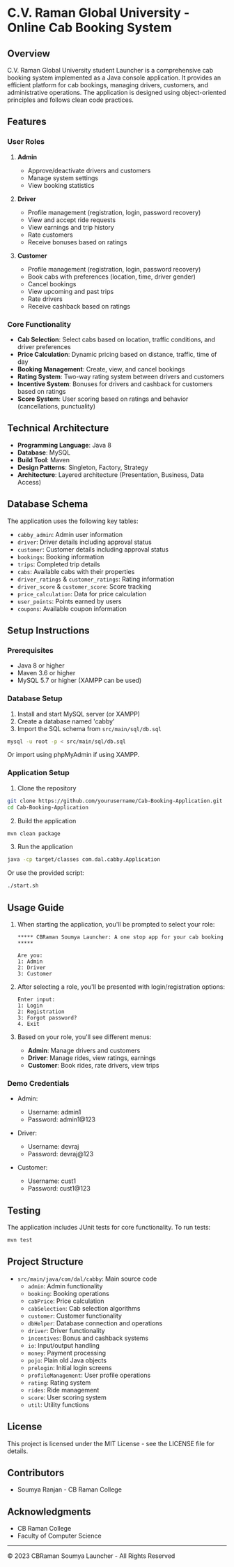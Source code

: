 # C.V. Raman Global University - Online Cab Booking System

## Overview

C.V. Raman Global University student Launcher is a comprehensive cab booking system implemented as a Java console application. It provides an efficient platform for cab bookings, managing drivers, customers, and administrative operations. The application is designed using object-oriented principles and follows clean code practices.

## Features

### User Roles

1. **Admin**
   - Approve/deactivate drivers and customers
   - Manage system settings
   - View booking statistics

2. **Driver**
   - Profile management (registration, login, password recovery)
   - View and accept ride requests
   - View earnings and trip history
   - Rate customers
   - Receive bonuses based on ratings

3. **Customer**
   - Profile management (registration, login, password recovery)
   - Book cabs with preferences (location, time, driver gender)
   - Cancel bookings
   - View upcoming and past trips
   - Rate drivers
   - Receive cashback based on ratings

### Core Functionality

- **Cab Selection**: Select cabs based on location, traffic conditions, and driver preferences
- **Price Calculation**: Dynamic pricing based on distance, traffic, time of day
- **Booking Management**: Create, view, and cancel bookings
- **Rating System**: Two-way rating system between drivers and customers
- **Incentive System**: Bonuses for drivers and cashback for customers based on ratings
- **Score System**: User scoring based on ratings and behavior (cancellations, punctuality)

## Technical Architecture

- **Programming Language**: Java 8
- **Database**: MySQL
- **Build Tool**: Maven
- **Design Patterns**: Singleton, Factory, Strategy
- **Architecture**: Layered architecture (Presentation, Business, Data Access)

## Database Schema

The application uses the following key tables:
- `cabby_admin`: Admin user information
- `driver`: Driver details including approval status
- `customer`: Customer details including approval status
- `bookings`: Booking information
- `trips`: Completed trip details
- `cabs`: Available cabs with their properties
- `driver_ratings` & `customer_ratings`: Rating information
- `driver_score` & `customer_score`: Score tracking
- `price_calculation`: Data for price calculation
- `user_points`: Points earned by users
- `coupons`: Available coupon information

## Setup Instructions

### Prerequisites

- Java 8 or higher
- Maven 3.6 or higher
- MySQL 5.7 or higher (XAMPP can be used)

### Database Setup

1. Install and start MySQL server (or XAMPP)
2. Create a database named 'cabby'
3. Import the SQL schema from `src/main/sql/db.sql`

```bash
mysql -u root -p < src/main/sql/db.sql
```

Or import using phpMyAdmin if using XAMPP.

### Application Setup

1. Clone the repository
```bash
git clone https://github.com/yourusername/Cab-Booking-Application.git
cd Cab-Booking-Application
```

2. Build the application
```bash
mvn clean package
```

3. Run the application
```bash
java -cp target/classes com.dal.cabby.Application
```

Or use the provided script:
```bash
./start.sh
```

## Usage Guide

1. When starting the application, you'll be prompted to select your role:
   ```
   ***** CBRaman Soumya Launcher: A one stop app for your cab booking *****
   
   Are you: 
   1: Admin
   2: Driver
   3: Customer
   ```

2. After selecting a role, you'll be presented with login/registration options:
   ```
   Enter input: 
   1: Login
   2: Registration
   3: Forgot password?
   4. Exit
   ```

3. Based on your role, you'll see different menus:
   - **Admin**: Manage drivers and customers
   - **Driver**: Manage rides, view ratings, earnings
   - **Customer**: Book rides, rate drivers, view trips

### Demo Credentials

- Admin:
  - Username: admin1
  - Password: admin1@123

- Driver:
  - Username: devraj
  - Password: devraj@123

- Customer:
  - Username: cust1
  - Password: cust1@123

## Testing

The application includes JUnit tests for core functionality. To run tests:

```bash
mvn test
```

## Project Structure

- `src/main/java/com/dal/cabby`: Main source code
  - `admin`: Admin functionality
  - `booking`: Booking operations
  - `cabPrice`: Price calculation
  - `cabSelection`: Cab selection algorithms
  - `customer`: Customer functionality
  - `dbHelper`: Database connection and operations
  - `driver`: Driver functionality
  - `incentives`: Bonus and cashback systems
  - `io`: Input/output handling
  - `money`: Payment processing
  - `pojo`: Plain old Java objects
  - `prelogin`: Initial login screens
  - `profileManagement`: User profile operations
  - `rating`: Rating system
  - `rides`: Ride management
  - `score`: User scoring system
  - `util`: Utility functions

## License

This project is licensed under the MIT License - see the LICENSE file for details.

## Contributors

- Soumya Ranjan - CB Raman College

## Acknowledgments

- CB Raman College
- Faculty of Computer Science

---

© 2023 CBRaman Soumya Launcher - All Rights Reserved 
